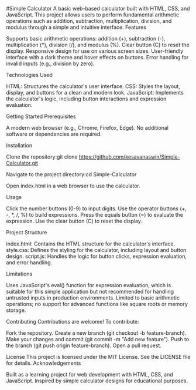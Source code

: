 #Simple Calculator
A basic web-based calculator built with HTML, CSS, and JavaScript. This project allows users to perform fundamental arithmetic operations such as addition, subtraction, multiplication, division, and modulus through a simple and intuitive interface.
Features

Supports basic arithmetic operations: addition (+), subtraction (-), multiplication (*), division (/), and modulus (%).
Clear button (C) to reset the display.
Responsive design for use on various screen sizes.
User-friendly interface with a dark theme and hover effects on buttons.
Error handling for invalid inputs (e.g., division by zero).

Technologies Used

HTML: Structures the calculator's user interface.
CSS: Styles the layout, display, and buttons for a clean and modern look.
JavaScript: Implements the calculator's logic, including button interactions and expression evaluation.

Getting Started
Prerequisites

A modern web browser (e.g., Chrome, Firefox, Edge).
No additional software or dependencies are required.

Installation

Clone the repository:git clone https://github.com/kesavanaswin/Simple-Calculator.git


Navigate to the project directory:cd Simple-Calculator


Open index.html in a web browser to use the calculator.

Usage

Click the number buttons (0-9) to input digits.
Use the operator buttons (+, -, *, /, %) to build expressions.
Press the equals button (=) to evaluate the expression.
Use the clear button (C) to reset the display.

Project Structure

index.html: Contains the HTML structure for the calculator's interface.
style.css: Defines the styling for the calculator, including layout and button design.
script.js: Handles the logic for button clicks, expression evaluation, and error handling.

Limitations

Uses JavaScript's eval() function for expression evaluation, which is suitable for this simple application but not recommended for handling untrusted inputs in production environments.
Limited to basic arithmetic operations; no support for advanced functions like square roots or memory storage.

Contributing
Contributions are welcome! To contribute:

Fork the repository.
Create a new branch (git checkout -b feature-branch).
Make your changes and commit (git commit -m "Add new feature").
Push to the branch (git push origin feature-branch).
Open a pull request.

License
This project is licensed under the MIT License. See the LICENSE file for details.
Acknowledgements

Built as a learning project for web development with HTML, CSS, and JavaScript.
Inspired by simple calculator designs for educational purposes.


